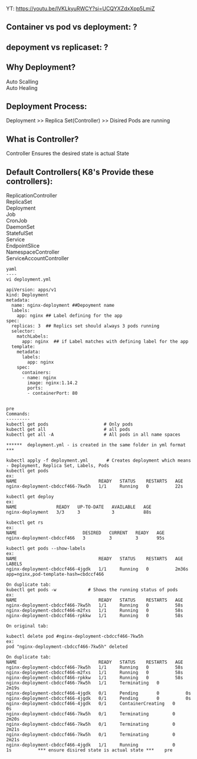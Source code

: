 YT:  https://youtu.be/lVKLkyuRWCY?si=UCQYXZdxXpp5LmiZ

Container vs pod vs deployment:  ?
--------------------------

depoyment vs replicaset:  ?
----------------------


Why Deployment?
------------

Auto Scalling  
Auto Healing  

Deployment Process:  
--------------
Deployment >> Replica Set(Controller) >> Disired Pods are running   


What is Controller?  
-----------------  
Controller Ensures the desired state is actual State    

Default Controllers( K8's Provide these controllers):  
---------------------------------------------
ReplicationController  
ReplicaSet  
Deployment  
Job  
CronJob  
DaemonSet  
StatefulSet  
Service  
EndpointSlice  
NamespaceController  
ServiceAccountController  

```
yaml
----
vi deployment.yml  

apiVersion: apps/v1
kind: Deployment
metadata:
  name: nginx-deployment ##Depoyment name
  labels:
    app: nginx ## Label defining for the app
spec:
  replicas: 3  ## Replics set should always 3 pods running
  selector:
    matchLabels:
      app: nginx  ## if Label matches with defining label for the app
  template:
    metadata:
      labels:
        app: nginx
    spec:
      containers:
      - name: nginx
        image: nginx:1.14.2
        ports:
        - containerPort: 80


pre  
Commands:  
---------
kubectl get pods                     # Only pods
kubectl get all                      # all pods
kubectl get all -A                   # All pods in all name spaces

******  deployment.yml - is created in the same folder in yml format ***

kubectl apply -f deployment.yml       # Creates deployment which means - Deployment, Replica Set, Labels, Pods
kubectl get pods  
ex:
NAME                               READY   STATUS    RESTARTS   AGE  
nginx-deployment-cbdccf466-7kw5h   1/1     Running   0          22s  

kubectl get deploy  
ex:  
NAME               READY   UP-TO-DATE   AVAILABLE   AGE  
nginx-deployment   3/3     3            3           88s  

kubectl get rs   
ex:  
NAME                         DESIRED   CURRENT   READY   AGE  
nginx-deployment-cbdccf466   3         3         3       95s  

kubectl get pods --show-labels  
ex: 
NAME                               READY   STATUS    RESTARTS   AGE     LABELS   
nginx-deployment-cbdccf466-4jgdk   1/1     Running   0          2m36s   app=nginx,pod-template-hash=cbdccf466   

On duplicate tab:  
kubectl get pods -w            # Shows the running status of pods  
ex:  
NAME                               READY   STATUS    RESTARTS   AGE  
nginx-deployment-cbdccf466-7kw5h   1/1     Running   0          58s  
nginx-deployment-cbdccf466-m2fxs   1/1     Running   0          58s  
nginx-deployment-cbdccf466-rpkkw   1/1     Running   0          58s  

On original tab:  

kubectl delete pod #nginx-deployment-cbdccf466-7kw5h 
ex:  
pod "nginx-deployment-cbdccf466-7kw5h" deleted  

On duplicate tab:   
NAME                               READY   STATUS    RESTARTS   AGE  
nginx-deployment-cbdccf466-7kw5h   1/1     Running   0          58s 
nginx-deployment-cbdccf466-m2fxs   1/1     Running   0          58s  
nginx-deployment-cbdccf466-rpkkw   1/1     Running   0          58s  
nginx-deployment-cbdccf466-7kw5h   1/1     Terminating   0          2m19s  
nginx-deployment-cbdccf466-4jgdk   0/1     Pending       0          0s  
nginx-deployment-cbdccf466-4jgdk   0/1     Pending       0          0s  
nginx-deployment-cbdccf466-4jgdk   0/1     ContainerCreating   0          0s  
nginx-deployment-cbdccf466-7kw5h   0/1     Terminating         0          2m20s  
nginx-deployment-cbdccf466-7kw5h   0/1     Terminating         0          2m21s  
nginx-deployment-cbdccf466-7kw5h   0/1     Terminating         0          2m21s  
nginx-deployment-cbdccf466-4jgdk   1/1     Running             0          1s          *** ensure disired state is actual state ***    pre

```
